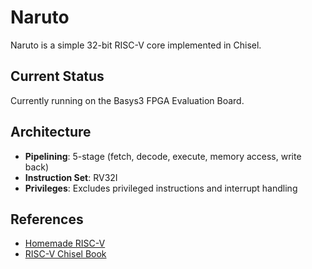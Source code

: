 # Naruto

Naruto is a simple 32-bit RISC-V core implemented in Chisel.

## Current Status

Currently running on the Basys3 FPGA Evaluation Board.

## Architecture

- **Pipelining**: 5-stage (fetch, decode, execute, memory access, write back)
- **Instruction Set**: RV32I
- **Privileges**: Excludes privileged instructions and interrupt handling

## References

- [Homemade RISC-V](https://github.com/horie-t/homemade-riscv-en)
- [RISC-V Chisel Book](https://github.com/chadyuu/riscv-chisel-book)
